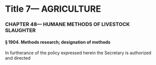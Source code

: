 
# Title 7— AGRICULTURE
### CHAPTER 48— HUMANE METHODS OF LIVESTOCK SLAUGHTER
#### § 1904. Methods research; designation of methods

In furtherance of the policy expressed herein the Secretary is authorized and directed

